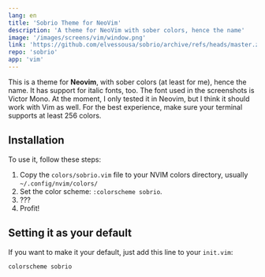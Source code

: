 ```yaml
---
lang: en
title: 'Sobrio Theme for NeoVim'
description: 'A theme for NeoVim with sober colors, hence the name'
image: '/images/screens/vim/window.png'
link: 'https://github.com/elvessousa/sobrio/archive/refs/heads/master.zip'
repo: 'sobrio'
app: 'vim'
---
```


This is a theme for **Neovim**, with sober colors (at least for me), hence the name.
It has support for italic fonts, too. The font used in the screenshots is Victor Mono. At the moment, I only tested it in Neovim, but I think it should work with Vim as well. For the best experience, make sure your terminal supports at least 256 colors.

## Installation

To use it, follow these steps:

1. Copy the `colors/sobrio.vim` file to your NVIM colors directory, usually `~/.config/nvim/colors/`
2. Set the color scheme: `:colorscheme sobrio`.
3. ???
4. Profit!

## Setting it as your default

If you want to make it your default, just add this line to your `init.vim`:

```vim
colorscheme sobrio
```

